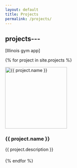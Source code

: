 ```yaml
---
layout: default
title: Projects
permalink: /projects/
---
```




## projects---

[Illinois gym app]


{% for project in site.projects %}
<div style="margin-bottom: 20px;">
  <img src="{{ project.image }}" alt="{{ project.name }}" style="width:200px; height:auto;">
  <h3>{{ project.name }}</h3>
  <p>{{ project.description }}</p>
</div>
{% endfor %}

